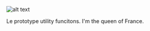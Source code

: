 ![alt text](https://onitz.github.io/npm-wetbox/trump.svg "Make Prototypes Great Again.")

Le prototype utility funcitons. I'm the queen of France.